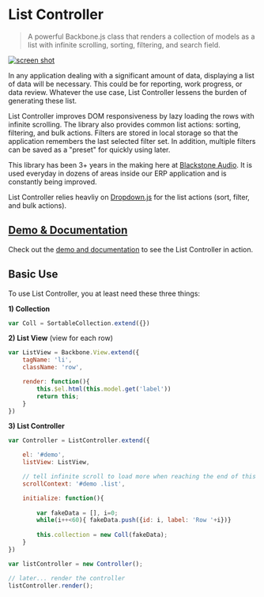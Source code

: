 # List Controller

> A powerful Backbone.js class that renders a collection of models as a list with infinite scrolling, sorting, filtering, and search field.

[![screen shot](http://i.imgur.com/JnClJ6D.png)](http://kjantzer.github.io/backbone-list-controller/)

In any application dealing with a significant amount of data, displaying a list of data will be necessary. This could be for reporting, work progress, or data review. Whatever the use case, List Controller lessens the burden of generating these list.

List Controller improves DOM responsiveness by lazy loading the rows with infinite scrolling. The library also provides common list actions: sorting, filtering, and bulk actions. Filters are stored in local storage so that the application remembers the last selected filter set. In addition, multiple filters can be saved as a "preset" for quickly using later.

This library has been 3+ years in the making here at [Blackstone Audio](http://www.blackstoneaudio.com/). It is used everyday in dozens of areas inside our ERP application and is constantly being improved.

List Controller relies heavliy on [Dropdown.js](http://kjantzer.github.io/backbone-dropdown/) for the list actions (sort, filter, and bulk actions).

## [Demo & Documentation](http://kjantzer.github.io/backbone-list-controller/)

Check out the [demo and documentation](http://kjantzer.github.io/backbone-list-controller/) to see the List Controller in action.


## Basic Use

To use List Controller, you at least need these three things:

**1) Collection**

```js
var Coll = SortableCollection.extend({})
```

**2) List View** (view for each row)

```js
var ListView = Backbone.View.extend({
	tagName: 'li',
	className: 'row',

	render: function(){
		this.$el.html(this.model.get('label'))
		return this;
	}
})
```

**3) List Controller**

```js
var Controller = ListController.extend({

	el: '#demo',
	listView: ListView,

	// tell infinite scroll to load more when reaching the end of this list
	scrollContext: '#demo .list',

	initialize: function(){
		
		var fakeData = [], i=0;
		while(i++<60){ fakeData.push({id: i, label: 'Row '+i})}
		
		this.collection = new Coll(fakeData);
	}	
})

var listController = new Controller();

// later... render the controller
listController.render();
```